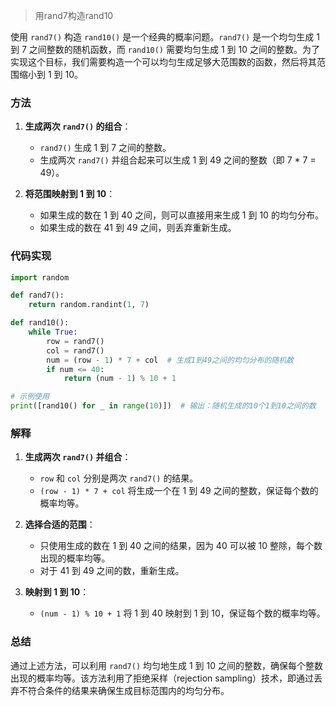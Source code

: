 > 用rand7构造rand10


使用 `rand7()` 构造 `rand10()` 是一个经典的概率问题。`rand7()` 是一个均匀生成 1 到 7 之间整数的随机函数，而 `rand10()` 需要均匀生成 1 到 10 之间的整数。为了实现这个目标，我们需要构造一个可以均匀生成足够大范围数的函数，然后将其范围缩小到 1 到 10。

### 方法

1. **生成两次 `rand7()` 的组合**：
   - `rand7()` 生成 1 到 7 之间的整数。
   - 生成两次 `rand7()` 并组合起来可以生成 1 到 49 之间的整数（即 7 * 7 = 49）。

2. **将范围映射到 1 到 10**：
   - 如果生成的数在 1 到 40 之间，则可以直接用来生成 1 到 10 的均匀分布。
   - 如果生成的数在 41 到 49 之间，则丢弃重新生成。

### 代码实现

```python
import random

def rand7():
    return random.randint(1, 7)

def rand10():
    while True:
        row = rand7()
        col = rand7()
        num = (row - 1) * 7 + col  # 生成1到49之间的均匀分布的随机数
        if num <= 40:
            return (num - 1) % 10 + 1

# 示例使用
print([rand10() for _ in range(10)])  # 输出：随机生成的10个1到10之间的数
```

### 解释

1. **生成两次 `rand7()` 并组合**：
   - `row` 和 `col` 分别是两次 `rand7()` 的结果。
   - `(row - 1) * 7 + col` 将生成一个在 1 到 49 之间的整数，保证每个数的概率均等。

2. **选择合适的范围**：
   - 只使用生成的数在 1 到 40 之间的结果，因为 40 可以被 10 整除，每个数出现的概率均等。
   - 对于 41 到 49 之间的数，重新生成。

3. **映射到 1 到 10**：
   - `(num - 1) % 10 + 1` 将 1 到 40 映射到 1 到 10，保证每个数的概率均等。

### 总结

通过上述方法，可以利用 `rand7()` 均匀地生成 1 到 10 之间的整数，确保每个整数出现的概率均等。该方法利用了拒绝采样（rejection sampling）技术，即通过丢弃不符合条件的结果来确保生成目标范围内的均匀分布。